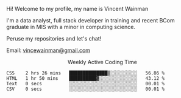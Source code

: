 Hi! Welcome to my profile, my name is Vincent Wainman

I'm a data analyst, full stack developer in training and recent BCom graduate in MIS with a minor in computing science. 

Peruse my repositories and let's chat!

Email: vincewainman@gmail.com

<p align="center"> Weekly Active Coding Time </p>
<!--START_SECTION:waka-->

```text
CSS    2 hrs 26 mins   ██████████████▒░░░░░░░░░░   56.86 %
HTML   1 hr 50 mins    ██████████▓░░░░░░░░░░░░░░   43.12 %
Text   0 secs          ░░░░░░░░░░░░░░░░░░░░░░░░░   00.01 %
CSV    0 secs          ░░░░░░░░░░░░░░░░░░░░░░░░░   00.01 %
```

<!--END_SECTION:waka-->
